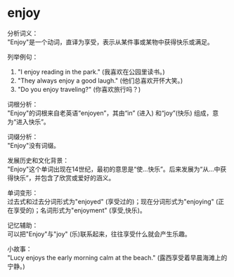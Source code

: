 # enjoy

分析词义：  
"Enjoy"是一个动词，直译为享受，表示从某件事或某物中获得快乐或满足。

  

列举例句：

  

1.  "I enjoy reading in the park." (我喜欢在公园里读书。)
2.  "They always enjoy a good laugh." (他们总喜欢开怀大笑。)
3.  "Do you enjoy traveling?" (你喜欢旅行吗？)

  

词根分析：  
"Enjoy"的词根来自老英语“enjoyen”，其由“in” (进入) 和“joy”(快乐) 组成，意为“进入快乐”。

  

词缀分析：  
"Enjoy"没有词缀。

  

发展历史和文化背景：  
"Enjoy"这个单词出现在14世纪，最初的意思是“使...快乐”。后来发展为“从...中获得快乐”，并包含了欣赏或爱好的涵义。

  

单词变形：  
过去式和过去分词形式为"enjoyed" (享受过的)；现在分词形式为"enjoying" (正在享受的)；名词形式为"enjoyment" (享受,快乐)。

  

记忆辅助：  
可以把"Enjoy"与"joy" (乐)联系起来，往往享受什么就会产生乐趣。

  

小故事：  
"Lucy enjoys the early morning calm at the beach." (露西享受着早晨海滩上的宁静。)
